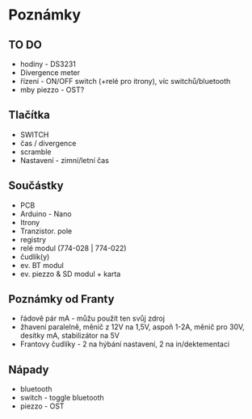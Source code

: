 # Poznámky

## TO DO

- hodiny - DS3231
- Divergence meter
- řízení - ON/OFF switch (+relé pro itrony), víc switchů/bluetooth
- mby piezzo - OST?

## Tlačítka

* SWITCH
* čas / divergence
* scramble
* Nastavení - zimní/letní čas

## Součástky

- PCB
- Arduino - Nano
- Itrony
- Tranzistor. pole
- registry
- relé modul (774-028 | 774-022)
- čudlík(y)
- ev. BT modul
- ev. piezzo & SD modul + karta

## Poznámky od Franty

- řádově pár mA - můžu použít ten svůj zdroj
- žhavení paralelně, měnič z 12V na 1,5V, aspoň 1-2A, měnič pro 30V, desítky mA, stabilizátor na 5V
- Frantovy čudlíky - 2 na hýbání nastavení, 2 na in/dektementaci

## Nápady

- bluetooth
- switch - toggle bluetooth
- piezzo - OST